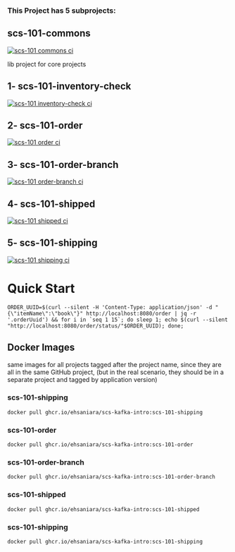 
### This Project has 5 subprojects:

## scs-101-commons
[![scs-101 commons ci](https://github.com/ehsaniara/scs-kafka-intro/actions/workflows/scs101commons.yml/badge.svg?branch=main)](https://github.com/ehsaniara/scs-kafka-intro/actions/workflows/scs101commons.yml)

lib project for core projects

## 1- scs-101-inventory-check

[![scs-101 inventory-check ci](https://github.com/ehsaniara/scs-kafka-intro/actions/workflows/scs101inventorycheck.yml/badge.svg?branch=main)](https://github.com/ehsaniara/scs-kafka-intro/actions/workflows/scs101inventorycheck.yml)


## 2- scs-101-order

[![scs-101 order ci](https://github.com/ehsaniara/scs-kafka-intro/actions/workflows/scs101order.yml/badge.svg?branch=main)](https://github.com/ehsaniara/scs-kafka-intro/actions/workflows/scs101order.yml)

## 3- scs-101-order-branch

[![scs-101 order-branch ci](https://github.com/ehsaniara/scs-kafka-intro/actions/workflows/scs101orderbranch.yml/badge.svg?branch=main)](https://github.com/ehsaniara/scs-kafka-intro/actions/workflows/scs101orderbranch.yml)

## 4- scs-101-shipped

[![scs-101 shipped ci](https://github.com/ehsaniara/scs-kafka-intro/actions/workflows/scs101shipped.yml/badge.svg?branch=main)](https://github.com/ehsaniara/scs-kafka-intro/actions/workflows/scs101shipped.yml)

## 5- scs-101-shipping

[![scs-101 shipping ci](https://github.com/ehsaniara/scs-kafka-intro/actions/workflows/scs101shipping.yml/badge.svg?branch=main)](https://github.com/ehsaniara/scs-kafka-intro/actions/workflows/scs101shipping.yml)

# Quick Start

```shell
ORDER_UUID=$(curl --silent -H 'Content-Type: application/json' -d "{\"itemName\":\"book\"}" http://localhost:8080/order | jq -r '.orderUuid') && for i in `seq 1 15`; do sleep 1; echo $(curl --silent "http://localhost:8080/order/status/"$ORDER_UUID); done;
```

## Docker Images

same images for all projects tagged after the project name, since they are all in the same GitHub project, (but in the real scenario, they should be in a separate project and tagged by application version)
### scs-101-shipping
```shell
docker pull ghcr.io/ehsaniara/scs-kafka-intro:scs-101-shipping
```
### scs-101-order
```shell
docker pull ghcr.io/ehsaniara/scs-kafka-intro:scs-101-order
```
### scs-101-order-branch
```shell
docker pull ghcr.io/ehsaniara/scs-kafka-intro:scs-101-order-branch
```
### scs-101-shipped
```shell
docker pull ghcr.io/ehsaniara/scs-kafka-intro:scs-101-shipped
```
### scs-101-shipping
```shell
docker pull ghcr.io/ehsaniara/scs-kafka-intro:scs-101-shipping
```

